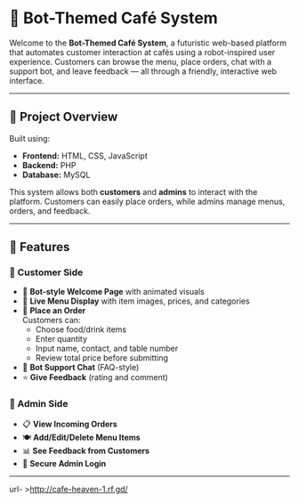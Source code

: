 # 🤖 Bot-Themed Café System

Welcome to the **Bot-Themed Café System**, a futuristic web-based platform that automates customer interaction at cafés using a robot-inspired user experience. Customers can browse the menu, place orders, chat with a support bot, and leave feedback — all through a friendly, interactive web interface.

---

## 🧠 Project Overview

Built using:
- **Frontend:** HTML, CSS, JavaScript
- **Backend:** PHP
- **Database:** MySQL

This system allows both **customers** and **admins** to interact with the platform. Customers can easily place orders, while admins manage menus, orders, and feedback.

---

## 🚀 Features

### 👥 Customer Side
- 🤖 **Bot-style Welcome Page** with animated visuals
- 📜 **Live Menu Display** with item images, prices, and categories
- 🛒 **Place an Order**  
  Customers can:
  - Choose food/drink items
  - Enter quantity
  - Input name, contact, and table number
  - Review total price before submitting
- 💬 **Bot Support Chat** (FAQ-style)
- ⭐ **Give Feedback** (rating and comment)

### 🔐 Admin Side
- 📋 **View Incoming Orders**
- 🍽️ **Add/Edit/Delete Menu Items**
- 📊 **See Feedback from Customers**
- 🔐 **Secure Admin Login**

---


url- >http://cafe-heaven-1.rf.gd/